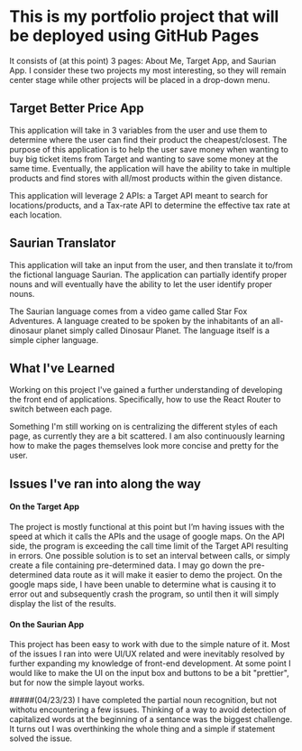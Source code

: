 # This is my portfolio project that will be deployed using GitHub Pages

It consists of (at this point) 3 pages: About Me, Target App, and Saurian App. I consider these two projects my most interesting, so they will remain center stage while other projects will be placed in a drop-down menu. 

## Target Better Price App

This application will take in 3 variables from the user and use them to determine where the user can find their product the cheapest/closest. The purpose of this application is to help the user save money when wanting to buy big ticket items from Target and wanting to save some money at the same time. Eventually, the application will have the ability to take in multiple products and find stores with all/most products within the given distance.

This application will leverage 2 APIs: a Target API meant to search for locations/products, and a Tax-rate API to determine the effective tax rate at each location.

## Saurian Translator

This application will take an input from the user, and then translate it to/from the fictional language Saurian. The application can partially identify proper nouns and will eventually have the ability to let the user identify proper nouns. 

The Saurian language comes from a video game called Star Fox Adventures. A language created to be spoken by the inhabitants of an all-dinosaur planet simply called Dinosaur Planet. The language itself is a simple cipher language.

## What I've Learned

Working on this project I've gained a further understanding of developing the front end of applications. Specifically, how to use the React Router to switch between each page. 

Something I'm still working on is centralizing the different styles of each page, as currently they are a bit scattered. I am also continuously learning how to make the pages themselves look more concise and pretty for the user. 

## Issues I've ran into along the way

#### On the Target App
The project is mostly functional at this point but I’m having issues with the speed at which it calls the APIs and the usage of google maps. On the API side, the program is exceeding the call time limit of the Target API resulting in errors. One possible solution is to set an interval between calls, or simply create a file containing pre-determined data. I may go down the pre-determined data route as it will make it easier to demo the project. On the google maps side, I have been unable to determine what is causing it to error out and subsequently crash the program, so until then it will simply display the list of the results. 


#### On the Saurian App
This project has been easy to work with due to the simple nature of it. Most of the issues I ran into were UI/UX related and were inevitably resolved by further expanding my knowledge of front-end development. At some point I would like to make the UI on the input box and buttons to be a bit "prettier", but for now the simple layout works.

#####(04/23/23)
I have completed the partial noun recognition, but not withotu encountering a few issues. Thinking of a way to avoid detection of capitalized words at the beginning of a sentance was the biggest challenge. It turns out  I was overthinking the whole thing and a simple if statement solved the issue.
